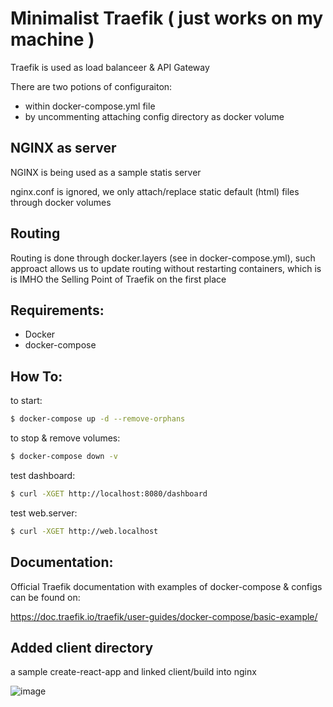 # Minimalist Traefik ( just works on my machine )

Traefik is used as load balanceer & API Gateway 

There are two potions of configuraiton: 
- within docker-compose.yml file
- by uncommenting attaching config directory as docker volume

## NGINX as server
NGINX is being used as a sample statis server

nginx.conf is ignored, we only attach/replace static default (html) files through docker volumes

## Routing
Routing is done through docker.layers (see in docker-compose.yml), such approact allows us to update routing without restarting containers, which is is IMHO the Selling Point of Traefik on the first place

## Requirements:
- Docker
- docker-compose

## How To:
to start: 
```bash
$ docker-compose up -d --remove-orphans
```

to stop & remove volumes: 
```bash
$ docker-compose down -v
```

test dashboard:
```bash
$ curl -XGET http://localhost:8080/dashboard
```

test web.server:
```bash
$ curl -XGET http://web.localhost
```

## Documentation:
Official Traefik documentation with examples of docker-compose & configs can be found on:

https://doc.traefik.io/traefik/user-guides/docker-compose/basic-example/

## Added client directory 
a sample create-react-app and linked client/build into nginx


![image](https://user-images.githubusercontent.com/31799546/183222869-db488e81-41a6-4eaa-b6bc-7149c556387d.png)
